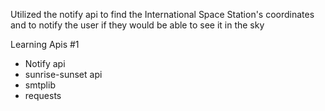 Utilized the notify api to find the International Space Station's coordinates and to notify the user if they would be able to see it in the sky

Learning Apis #1
- Notify api
- sunrise-sunset api
- smtplib
- requests
